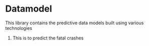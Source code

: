 # Datamodel
This library contains the predictive data models built using various technologies

1. This is to predict the fatal crashes
